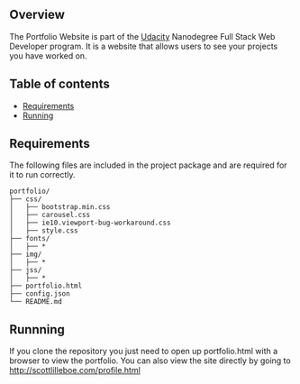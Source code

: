 ## Overview
The Portfolio Website is part of the [Udacity](http://udacity.com) Nanodegree Full Stack Web Developer program. It is a website that allows users to see your projects you have worked on.

## Table of contents

- [Requirements](#requirements)
- [Running](#running)

## Requirements

The following files are included in the project package and are required for it to run correctly.

```
portfolio/
├── css/
│   ├── bootstrap.min.css
│   ├── carousel.css
│   ├── ie10.viewport-bug-workaround.css
│   ├── style.css
├── fonts/
│   ├── *
├── img/
│   ├── *
├── jss/
│   ├── *
├── portfolio.html
├── config.json
└── README.md
```

## Runnning

If you clone the repository you just need to open up portfolio.html with a browser to view the portfolio.
You can also view the site directly by going to http://scottlilleboe.com/profile.html
